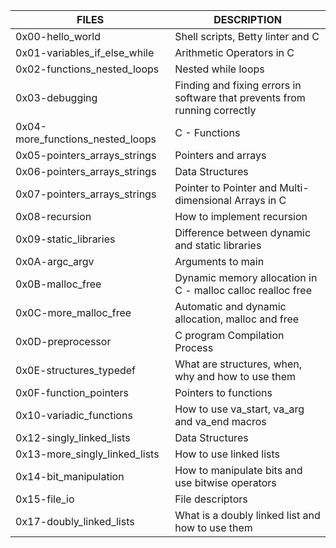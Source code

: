 | FILES  | DESCRIPTION |
| ------------- | ------------- |
| 0x00-hello_world | Shell scripts, Betty linter and C |
| 0x01-variables_if_else_while | Arithmetic Operators in C |
| 0x02-functions_nested_loops | Nested while loops |
| 0x03-debugging | Finding and fixing errors in software that prevents from running correctly|
| 0x04-more_functions_nested_loops | C - Functions |
| 0x05-pointers_arrays_strings | Pointers and arrays |
| 0x06-pointers_arrays_strings | Data Structures |
| 0x07-pointers_arrays_strings | Pointer to Pointer and Multi-dimensional Arrays in C |
| 0x08-recursion | How to implement recursion |
| 0x09-static_libraries | Difference between dynamic and static libraries |
| 0x0A-argc_argv | Arguments to main |
| 0x0B-malloc_free | Dynamic memory allocation in C - malloc calloc realloc free |
| 0x0C-more_malloc_free | Automatic and dynamic allocation, malloc and free |
| 0x0D-preprocessor | C program Compilation Process |
| 0x0E-structures_typedef | What are structures, when, why and how to use them |
| 0x0F-function_pointers | Pointers to functions |
| 0x10-variadic_functions | How to use va_start, va_arg and va_end macros |
| 0x12-singly_linked_lists | Data Structures |
| 0x13-more_singly_linked_lists | How to use linked lists |
| 0x14-bit_manipulation | How to manipulate bits and use bitwise operators |
| 0x15-file_io | File descriptors |
| 0x17-doubly_linked_lists | What is a doubly linked list and how to use them |